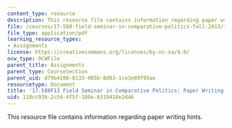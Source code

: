 ```yaml
---
content_type: resource
description: This resource file contains information regarding paper writing hints.
file: /courses/17-588-field-seminar-in-comparative-politics-fall-2013/118cc93b2c544f57108e6319418e2d46_MIT17_588F13_PaperWritHin.pdf
file_type: application/pdf
learning_resource_types:
- Assignments
license: https://creativecommons.org/licenses/by-nc-sa/4.0/
ocw_type: OCWFile
parent_title: Assignments
parent_type: CourseSection
parent_uid: d79b4108-0133-905b-8d83-1ce3e89f95ae
resourcetype: Document
title: '17.588F13 Field Seminar in Comparative Politics: Paper Writing Hints'
uid: 118cc93b-2c54-4f57-108e-6319418e2d46
---
```

This resource file contains information regarding paper writing hints.